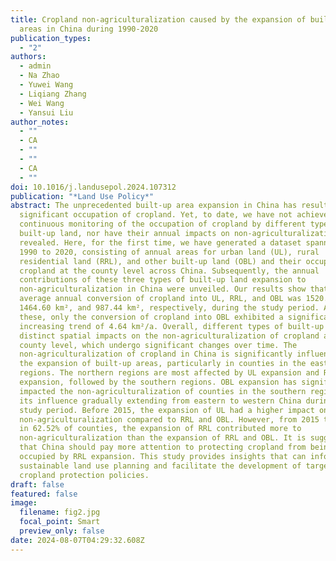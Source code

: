 ```yaml
---
title: Cropland non-agriculturalization caused by the expansion of built-up
  areas in China during 1990-2020
publication_types:
  - "2"
authors:
  - admin
  - Na Zhao
  - Yuwei Wang
  - Liqiang Zhang
  - Wei Wang
  - Yansui Liu
author_notes:
  - ""
  - CA
  - ""
  - ""
  - CA
  - ""
doi: 10.1016/j.landusepol.2024.107312
publication: "*Land Use Policy*"
abstract: The unprecedented built-up area expansion in China has resulted in a
  significant occupation of cropland. Yet, to date, we have not achieved
  continuous monitoring of the occupation of cropland by different types of
  built-up land, nor have their annual impacts on non-agriculturalization been
  revealed. Here, for the first time, we have generated a dataset spanning from
  1990 to 2020, consisting of annual areas for urban land (UL), rural
  residential land (RRL), and other built-up land (OBL) and their occupation of
  cropland at the county level across China. Subsequently, the annual
  contributions of these three types of built-up land expansion to
  non-agriculturalization in China were unveiled. Our results show that the
  average annual conversion of cropland into UL, RRL, and OBL was 1520.60 km²,
  1464.60 km², and 987.44 km², respectively, during the study period. Among
  these, only the conversion of cropland into OBL exhibited a significant
  increasing trend of 4.64 km²/a. Overall, different types of built-up land have
  distinct spatial impacts on the non-agriculturalization of cropland at the
  county level, which undergo significant changes over time. The
  non-agriculturalization of cropland in China is significantly influenced by
  the expansion of built-up areas, particularly in counties in the eastern
  regions. The northern regions are most affected by UL expansion and RRL
  expansion, followed by the southern regions. OBL expansion has significantly
  impacted the non-agriculturalization of counties in the southern regions, with
  its influence gradually extending from eastern to western China during the
  study period. Before 2015, the expansion of UL had a higher impact on
  non-agriculturalization compared to RRL and OBL. However, from 2015 to 2020,
  in 62.52% of counties, the expansion of RRL contributed more to
  non-agriculturalization than the expansion of RRL and OBL. It is suggested
  that China should pay more attention to protecting cropland from being
  occupied by RRL expansion. This study provides insights that can inform
  sustainable land use planning and facilitate the development of targeted
  cropland protection policies.
draft: false
featured: false
image:
  filename: fig2.jpg
  focal_point: Smart
  preview_only: false
date: 2024-08-07T04:29:32.608Z
---
```

